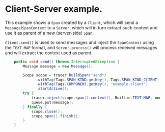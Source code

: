 # Client-Server example.

This example shows a `Span` created by a `Client`, which will send a `Message`/`SpanContext` to a `Server`, which will in turn extract such context and use it as parent of a new (server-side) `Span`.

`Client.send()` is used to send messages and inject the `SpanContext` using the `TEXT_MAP` format, and `Server.process()` will process received messages and will extract the context used as parent.

```java
    public void send() throws InterruptedException {
        Message message = new Message();

        Scope scope = tracer.buildSpan("send")
              .withTag(Tags.SPAN_KIND.getKey(), Tags.SPAN_KIND_CLIENT)
              .withTag(Tags.COMPONENT.getKey(), "example-client")
              .startActive();
        try {
            tracer.inject(scope.span().context(), Builtin.TEXT_MAP, new TextMapInjectAdapter(message));
            queue.put(message);
        } finally {
            scope.close();
            scope.span().finish();
        }
    }
```
